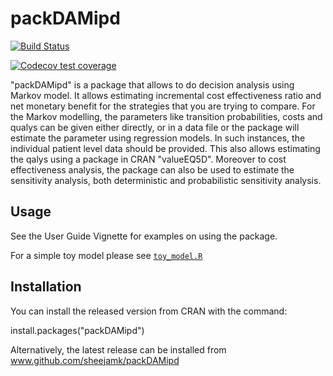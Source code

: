 
# packDAMipd
<!-- badges: start -->
   [![Build Status](https://travis-ci.org/sheejamk/packDAMipd.svg?branch=master)](https://travis-ci.org/sheejamk/packDAMipd)
<!-- badges: end -->
<!-- badges: start -->
[![Codecov test coverage](https://codecov.io/gh/sheejamk/packDAMipd/branch/master/graph/badge.svg)](https://codecov.io/gh/sheejamk/packDAMipd?branch=master)
<!-- badges: end -->

"packDAMipd" is a package that allows to do decision analysis using Markov model. It allows estimating incremental cost effectiveness ratio and net monetary benefit for the strategies that you are trying to compare. For the Markov modelling, the parameters like transition probabilities, costs and qualys can be given either directly, or in  a data file or the package will estimate the parameter using regression models. In such instances, the individual patient level data should be provided. This also allows estimating the qalys using a package in CRAN "valueEQ5D". Moreover to cost effectiveness analysis, the package can also be used to estimate the sensitivity analysis, both deterministic and probabilistic sensitivity analysis.

## Usage
See the User Guide Vignette for examples on using the package. 

For a simple toy model please see [`toy_model.R`](https://github.com/sheejamk/packDAMipd/blob/master/R/toy_model.R)

## Installation
You can install the released version from CRAN with the command:

install.packages("packDAMipd")

Alternatively, the latest release can be installed from www.github.com/sheejamk/packDAMipd


